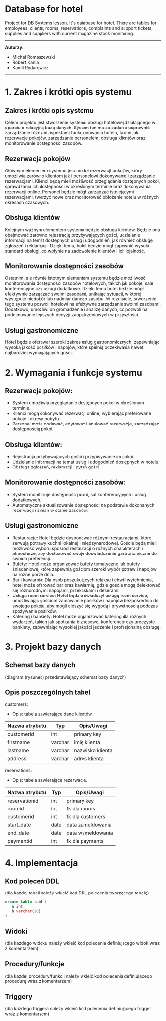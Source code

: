 # Database for hotel
Project for DB Systems lesson. 
It's database for hotel. 
There are tables for employees, clients, rooms, reservations, complaints and support tickets, supplies and suppliers with current magazine stock monitoring.

<!-- <style>
 p,li {
    font-size: 12pt;
  }
</style>  -->

<!-- <style>
 pre {
    font-size: 8pt;
  }
</style>  -->


---

**Autorzy:** 
- Michał Romaszewski
- Robert Kania
- Kamil Rydarowicz
---


# 1.  Zakres i krótki opis systemu

## Zakres i krótki opis systemu
Celem projektu jest stworzenie systemu obsługi hotelowej działającego w oparciu o relacyjną bazę danych. System ten ma za zadanie usprawnić zarządzanie różnymi aspektami funkcjonowania hotelu, takimi jak rezerwacje pokojów, zarządzanie personelem, obsługa klientów oraz monitorowanie dostępności zasobów.

## Rezerwacja pokojów
Głównym elementem systemu jest moduł rezerwacji pokojów, który umożliwia zarówno klientom jak i personelowi dokonywanie i zarządzanie rezerwacjami. Klienci będą mieli możliwość przeglądania dostępnych pokoi, sprawdzania ich dostępności w określonym terminie oraz dokonywania rezerwacji online. Personel będzie mógł zarządzać istniejącymi rezerwacjami, tworzyć nowe oraz monitorować obłożenie hotelu w różnych okresach czasowych.

## Obsługa klientów
Kolejnym ważnym elementem systemu będzie obsługa klientów. Będzie ona obejmować zarówno rejestrację przybywających gości, udzielanie informacji na temat dostępnych usług i udogodnień, jak również obsługę zgłoszeń i reklamacji. Dzięki temu, hotel będzie mógł zapewnić wysoki standard obsługi, co wpłynie na zadowolenie klientów i ich lojalność.

## Monitorowanie dostępności zasobów
Ostatnim, ale równie istotnym elementem systemu będzie możliwość monitorowania dostępności zasobów hotelowych, takich jak pokoje, sale konferencyjne czy usługi dodatkowe. Dzięki temu hotel będzie mógł efektywnie zarządzać swoimi zasobami, unikając sytuacji, w której występuje niedobór lub nadmiar danego zasobu.
W rezultacie, stworzenie tego systemu pozwoli hotelowi na efektywne zarządzanie swoimi zasobami. Dodatkowo, umożliwi on gromadzenie i analizę danych, co pozwoli na podejmowanie lepszych decyzji zaopatrzeniowych w przyszłości.

## Usługi gastronomiczne
Hotel będzie oferował szeroki zakres usług gastronomicznych, zapewniając wysoką jakość posiłków i napojów, które spełnią oczekiwania nawet najbardziej wymagających gości.

# 2.	Wymagania i funkcje systemu


## Rezerwacja pokojów:
- System umożliwia przeglądanie dostępnych pokoi w określonym terminie.
- Klienci mogą dokonywać rezerwacji online, wybierając preferowane pokoje i okresy pobytu.
- Personel może dodawać, edytować i anulować rezerwacje, zarządzając dostępnością pokoi.

## Obsługa klientów:
- Rejestracja przybywających gości i przypisywanie im pokoi.
- Udzielanie informacji na temat usług i udogodnień dostępnych w hotelu.
- Obsługa zgłoszeń, reklamacji i pytań gości.

## Monitorowanie dostępności zasobów:
- System monitoruje dostępność pokoi, sal konferencyjnych i usług dodatkowych.
- Automatyczne aktualizowanie dostępności na podstawie dokonanych rezerwacji i zmian w stanie zasobów.

## Usługi gastronomiczne
- Restauracje: Hotel będzie dysponować różnymi restauracjami, które serwują potrawy kuchni lokalnej i międzynarodowej. Goście będą mieli możliwość wyboru spośród restauracji o różnych charakterach i atmosferze, aby dostosować swoje doświadczenie gastronomiczne do swoich preferencji.
- Bufety: Hotel może organizować bufety tematyczne lub bufety śniadaniowe, które zapewnią gościom szeroki wybór potraw i napojów na różne porze dnia.
- Bar i kawiarnia: Dla osób poszukujących relaksu i chwili wytchnienia, hotel może oferować bar oraz kawiarnię, gdzie goście mogą delektować się różnorodnymi napojami, przekąskami i deserami.
- Usługa room service: Hotel będzie świadczył usługę room service, umożliwiając gościom zamawianie posiłków i napojów bezpośrednio do swojego pokoju, aby mogli cieszyć się wygodą i prywatnością podczas spożywania posiłków.
- Katering i bankiety: Hotel może organizować katering dla różnych wydarzeń, takich jak spotkania biznesowe, konferencje czy uroczyste bankiety, zapewniając wysokiej jakości jedzenie i profesjonalną obsługę.

# 3.	Projekt bazy danych

## Schemat bazy danych

(diagram (rysunek) przedstawiający schemat bazy danych) 

## Opis poszczególnych tabel

customers: 
- Opis: tabela zawierające dane klientów.

| Nazwa atrybutu | Typ     | Opis/Uwagi       |
|----------------|---------|------------------|
| customerid     | int     | primary key      |
| firstname      | varchar | imię klienta     |
| lastname       | varchar | nazwisko klienta |
| address        | varchar | adres klienta    |

reservations: 
- Opis: tabela zawierające rezerwacje.

| Nazwa atrybutu | Typ  | Opis/Uwagi        |
|----------------|------|-------------------|
| reservationid  | int  | primary key       |
| roomid         | int  | fk dla rooms      |
| customerid     | int  | fk dla customers  |
| start_date     | date | data zameldowania |
| end_date       | date | data wymeldowania |
| paymentid      | int  | fk dla payments   |

# 4.	Implementacja

## Kod poleceń DDL

(dla każdej tabeli należy wkleić kod DDL polecenia tworzącego tabelę)

```sql
create table tab1 (
   a int,
   b varchar(10)
)
```

## Widoki

(dla każdego widoku należy wkleić kod polecenia definiującego widok wraz z komentarzem)

## Procedury/funkcje

(dla każdej procedury/funkcji należy wkleić kod polecenia definiującego procedurę wraz z komentarzem)

## Triggery

(dla każdego triggera należy wkleić kod polecenia definiującego trigger wraz z komentarzem)


